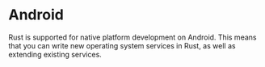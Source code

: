 # Android

Rust is supported for native platform development on Android. This means that
you can write new operating system services in Rust, as well as extending
existing services.
